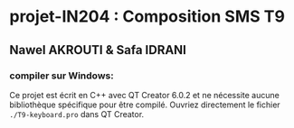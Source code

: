 # projet-IN204 : Composition SMS T9

## Nawel AKROUTI & Safa IDRANI 

### compiler sur Windows:

Ce projet est écrit en C++ avec QT Creator 6.0.2 et ne nécessite aucune bibliothèque spécifique pour être compilé.
Ouvriez directement le fichier ```./T9-keyboard.pro``` dans QT Creator.
